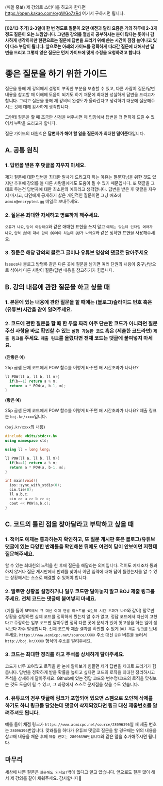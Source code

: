 (깨알 홍보) 제 강의로 스터디를 하고자 한다면 https://open.kakao.com/o/gWGo7zRd 여기서 구하시면 됩니다.

---

**\[02/13 추가\] 2-3일에 한 번 정도로 질문이 오던 예전과 달리 요즘은 거의 하루에 2-3개 정도 질문이 오는 느낌입니다. 그만큼 강의를 열심히 공부하시는 분이 많다는 뜻이니 감사하게 생각하지만 한편으로는 질문에 답변을 드리기 위해 쏟는 시간이 점점 늘어나고 있어 다소 부담이 됩니다. 앞으로는 아래의 가이드를 정확하게 따라간 질문에 대해서만 답변을 드리고 그렇지 않은 질문은 먼저 가이드에 맞게 수정을 요청하려고 합니다.**

# 좋은 질문을 하기 위한 가이드

질문을 통해 제 강의에서 설명이 부족한 부분을 보충할 수 있고, 다른 사람이 질문/답변 내용을 참고할 때 이해에 도움이 되기도 하기 때문에 최대한 성실하게 답변을 드리고자 합니다. 그리고 질문을 통해 제 강의의 완성도가 올라간다고 생각하기 때문에 질문해주시는 것에 대해 감사하게 생각합니다.

그런데 질문을 할 때 조금만 신경을 써주시면 제 입장에서 답변을 더 편하게 드릴 수 있어서 부탁을 드리고자 합니다.

질문 가이드의 대원칙은 **답변자가 해야 할 일을 질문자가 최대한 덜어준다**입니다.

## A. 공통 원칙

### 1. 답변을 받은 후 댓글을 지우지 마세요.

제가 질문에 대한 답변을 최대한 알차게 드리고자 하는 이유는 질문자님을 위한 것도 있지만 추후에 강의를 볼 다른 사람들에게도 도움이 될 수 있기 때문입니다. 또 댓글을 그대로 두는건 답변자에 대한 최소한의 예의라고 생각합니다. 답변을 받은 후 댓글을 지우지 마시고, 타인에게 공개하기 싫은 개인적인 질문이면 그냥 애초에 `admin@encrypted.gg` 메일로 보내주세요.

### 2. 질문은 최대한 자세하고 명료하게 해주세요.

`오류가 나요`, `답이 이상해요`와 같은 애매한 표현을 쓰지 말고 `예제는 맞는데 런타임 에러가 나요`, `입력 @@에 대해 답이 @@여야 하는데 @@가 나와요`와 같은 정확한 표현을 사용해주세요.

### 3. 질문은 해당 강의의 블로그 글이나 유튜브 영상의 댓글로 달아주세요

Issues나 블로그 방명록 같은 다른 곳에 질문을 남기면 여러 단원의 내용이 중구난방으로 섞여서 다른 사람이 질문/답변 내용을 참고하기가 힘듭니다.

## B. 강의 내용에 관한 질문을 하고 싶을 때

### 1. 본문에 있는 내용에 관한 질문을 할 때에는 (블로그)슬라이드 번호 혹은 (유튜브)시간을 같이 알려주세요.

### 2. 코드에 관한 질문을 할 때 한 두줄 짜리 아주 단순한 코드가 아니라면 질문주신 사항을 바로 확인할 수 있는 `실행 가능한 코드` 혹은 (제출한 코드라면) `제출 링크를` 주세요. `제출 링크`를 올렸다면 전체 코드는 댓글에 붙여넣지 마세요. 

**(안좋은 예)**

25p 곱셈 문제 코드에서 POW 함수를 이렇게 바꾸면 왜 시간초과가 나나요?
```cpp
ll POW(ll a, ll b, ll m){
  if(b==1) return a % m;
  return a * POW(a, b-1, m);
}
```

**(좋은 예)**

25p 곱셈 문제 코드에서 POW 함수를 이렇게 바꾸면 왜 시간초과가 나나요? 제출 링크는 `boj.kr/xxxx`입니다.

(`boj.kr/xxxx`의 내용)
```cpp
#include <bits/stdc++.h>
using namespace std;

using ll = long long;

ll POW(ll a, ll b, ll m){
  if(b==1) return a % m;
  return a * POW(a, b-1, m);
}

int main(void){
  ios::sync_with_stdio(0);
  cin.tie(0);
  ll a,b,c;
  cin >> a >> b >> c;
  cout << POW(a,b,c);
}
```

## C. 코드의 틀린 점을 찾아달라고 부탁하고 싶을 때

### 1. 적어도 예제는 통과하는지 확인하고, 또 질문 게시판 혹은 블로그/유튜브 댓글에 있는 다양한 반례들을 확인해본 뒤에도 여전히 답이 안보이면 저한테 질문해주세요.

할 수 있는 최대한의 노력을 한 후에 질문을 해달라는 의미입니다. 적어도 예제조차 통과하지 않거나 질문 게시판에서 반례를 찾아서 어떤 입력에 대해 답이 틀렸는지를 알 수 있는 상황에서는 스스로 해결할 수 있어야 합니다.

### 2. 말로만 상황을 설명하거나 일부 코드만 달아놓지 말고 BOJ 제출 링크를 주세요. 전체 코드는 댓글에 붙여넣지 마세요.

(예를 들어 `BFS에서 큐 대신 야매 연결 리스트를 썼는데 시간 초과가 나요`와 같이) 말로만 상황을 설명하면 실제 코드를 정확하게 짰는지 알 수가 없고, 정답 코드에서 자신이 고쳤다고 주장하는 일부 코드만 달아두면 정작 다른 곳에 문제가 있어 헛고생을 하는 일이 생각보다 자주 발생합니다. 전체 코드와 제출 결과를 확인할 수 있게 `BOJ 제출 링크`를 보내주세요. `https://www.acmicpc.net/source/XXXX` 주소 대신 `공유` 버튼을 눌러서 `http://boj.kr/XXXX` 형식의 주소를 알려주세요. 

### 3. 코드는 최대한 정리를 하고 주석을 상세하게 달아주세요.

코드가 너무 꼬여있고 로직을 한 눈에 알아보기 힘들면 제가 답변을 제대로 드리기가 힘듭니다. 답변을 정확하게 받을 확률을 높이고 싶다면 코드의 로직을 최대한 정리하시고 주석을 상세하게 달아주세요. Github에 있는 정답 코드와 변수명/코드의 로직을 맞춰보는 것도 도움이 될 수 있고, 그 과정에서 스스로 문제점을 찾을 수도 있습니다.

### 4. 유튜브의 경우 댓글에 링크가 포함되어 있으면 스팸으로 오인해 삭제를 하기도 하니 링크를 달았는데 댓글이 삭제되었다면 링크 대신 제출번호를 알려주셔도 됩니다.

예를 들어 채점 링크가 `https://www.acmicpc.net/source/28096396`일 때 제출 번호는 `28096396`번입니다. 맞왜틀을 하다가 유튜브 댓글로 질문을 할 경우에는 위의 내용을 참고해 내용을 채운 후에 `제출 번호는 28096396번입니다`와 같은 말을 추가해주시면 됩니다.

## 마무리

세상에 나쁜 질문은 `질문해도 되나요?`밖에 없다고 알고 있습니다. 앞으로도 질문 많이 해서 제 강의를 같이 채워주세요. 감사합니다🤣

